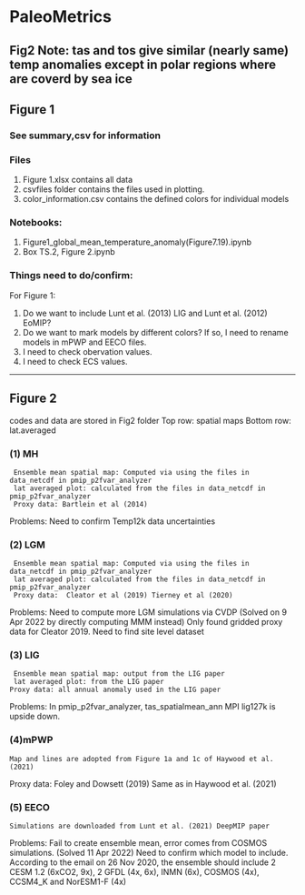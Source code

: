 # PaleoMetrics

## Fig2 Note: tas and tos give similar (nearly same) temp anomalies except in polar regions where are coverd by sea ice


## Figure 1
### See summary,csv for information

### Files
1. Figure 1.xlsx contains all data
2. csvfiles folder contains the files used in plotting.
3. color_information.csv contains the defined colors for individual models

### Notebooks:
1. Figure1_global_mean_temperature_anomaly(Figure7.19).ipynb
2. Box TS.2, Figure 2.ipynb

### Things need to do/confirm:
For Figure 1:
1. Do we want to include Lunt et al. (2013) LIG and Lunt et al. (2012) EoMIP?
2. Do we want to mark models by different colors? If so, I need to rename models in mPWP and EECO files.
3. I need to check obervation values.
4. I need to check ECS values.

----------------------------
## Figure 2
codes and data are stored in Fig2 folder
Top row: spatial maps
Bottom row: lat.averaged 
### (1) MH
     Ensemble mean spatial map: Computed via using the files in data_netcdf in pmip_p2fvar_analyzer
     lat averaged plot: calculated from the files in data_netcdf in pmip_p2fvar_analyzer
     Proxy data: Bartlein et al (2014)
Problems: Need to confirm Temp12k data uncertainties
### (2) LGM
     Ensemble mean spatial map: Computed via using the files in data_netcdf in pmip_p2fvar_analyzer
     lat averaged plot: calculated from the files in data_netcdf in pmip_p2fvar_analyzer
     Proxy data:  Cleator et al (2019) Tierney et al (2020) 
Problems: Need to compute more LGM simulations via CVDP (Solved on 9 Apr 2022 by directly computing MMM instead)
                 Only found gridded proxy data for Cleator 2019. Need to find site level dataset

### (3) LIG
     Ensemble mean spatial map: output from the LIG paper
     lat averaged plot: from the LIG paper
    Proxy data: all annual anomaly used in the LIG paper
Problems: In pmip_p2fvar_analyzer,  tas_spatialmean_ann MPI lig127k is upside down.

### (4)mPWP
    Map and lines are adopted from Figure 1a and 1c of Haywood et al. (2021)
   Proxy data: Foley and Dowsett (2019)  Same as in Haywood et al. (2021)

### (5) EECO
    Simulations are downloaded from Lunt et al. (2021) DeepMIP paper
Problems: Fail to create ensemble mean, error comes from COSMOS simulations. (Solved 11 Apr 2022)
Need to confirm which model to include. According to the email on 26 Nov 2020, the ensemble should include 2 CESM 1.2 (6xCO2, 9x), 2 GFDL (4x, 6x), INMN (6x), COSMOS (4x), CCSM4_K and NorESM1-F (4x)


